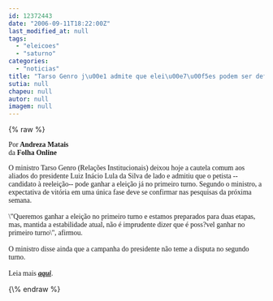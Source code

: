 ```yaml
---
id: 12372443
date: "2006-09-11T18:22:00Z"
last_modified_at: null
tags:
  - "eleicoes"
  - "saturno"
categories:
  - "noticias"
title: "Tarso Genro j\u00e1 admite que elei\u00e7\u00f5es podem ser definidas no 1\u00ba turno"
sutia: null
chapeu: null
autor: null
imagem: null
---
```

{\% raw %}
<p><P><FONT face=Verdana>Por<STRONG> Andreza Matais<BR></STRONG></FONT><FONT face=Verdana>da <B>Folha Online</P></B></FONT></p>
<p><P><FONT face=Verdana>O ministro Tarso Genro (Relações Institucionais) deixou hoje a cautela comum aos aliados do presidente Luiz Inácio Lula da Silva de lado e admitiu que o petista --candidato à reeleição-- pode ganhar a eleição já no primeiro turno. Segundo o ministro, a expectativa de vitória em uma única fase deve se confirmar nas pesquisas da próxima semana.<BR><BR>\"Queremos ganhar a eleição no primeiro turno e estamos preparados para duas etapas, mas, mantida a estabilidade atual, não é imprudente dizer que é poss?vel ganhar no primeiro turno\", afirmou.<BR><BR>O ministro disse ainda que a campanha do presidente não teme a disputa no segundo turno.<BR><BR>Leia mais <A href=\"https://www1.folha.uol.com.br/folha/brasil/ult96u82860.shtml\" target=_blank><STRONG><EM>aqui</EM></STRONG></A>.</FONT></P> </p>
{\% endraw %}
